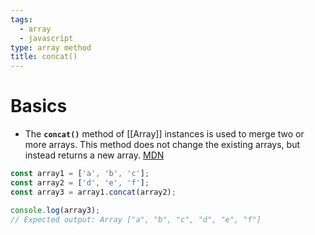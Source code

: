 ```yaml
---
tags:
  - array
  - javascript
type: array method
title: concat()
---
```


# Basics
- The **`concat()`** method of [[Array]] instances is used to merge two or more arrays. This method does not change the existing arrays, but instead returns a new array. [MDN](https://developer.mozilla.org/en-US/docs/Web/JavaScript/Reference/Global_Objects/Array/concat)
```javascript
const array1 = ['a', 'b', 'c'];
const array2 = ['d', 'e', 'f'];
const array3 = array1.concat(array2);

console.log(array3);
// Expected output: Array ["a", "b", "c", "d", "e", "f"]
```
